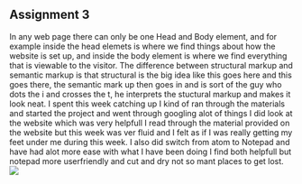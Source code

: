 ## Assignment 3

In any web page there can only be one Head and Body element, and for example inside the head elemets is where we find things about how the website is set up, and inside the body element is where we find everything that is viewable to the visitor.
The difference between structural markup and semantic markup is that structural is the big idea like this goes here and this goes there, the semantic mark up then goes in and is sort of the guy who dots the i and crosses the t, he interprets the stuctural markup and makes it look neat.
I spent this week catching up I kind of ran through the materials and started the project and went through googling alot of things I did look at the website which was very helpfull I read through the material provided on the website but this week was ver fluid and I felt as if I was really getting my feet under me during this week.  I also did switch from atom to Notepad and have had alot more ease with what I have been doing I find both helpfull but notepad more userfriendly and cut and dry not so mant places to get lost.
<img src="./images/mint3shot.jpg">

